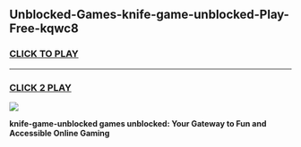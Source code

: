 
## Unblocked-Games-knife-game-unblocked-Play-Free-kqwc8
<h3>
<a href="https://premium76.site?title=knife-game-unblocked&ref=15A">CLICK TO PLAY</a></h3>
<hr>

<h3>
<a href="https://premium76.site?title=knife-game-unblocked&ref=15A">CLICK 2 PLAY</a>
  
</h3>

<a href="https://premium76.site?title=knife-game-unblocked&ref=15A"><img src="https://clearcache.store/games.png"></a>


**knife-game-unblocked games unblocked: Your Gateway to Fun and Accessible Online Gaming**
